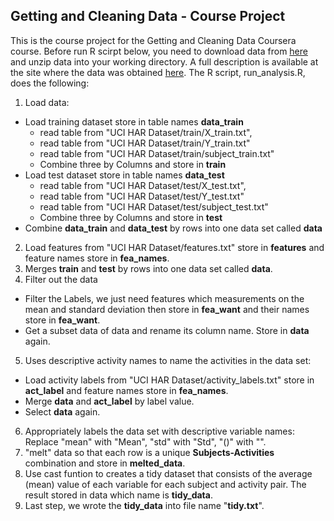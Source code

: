## Getting and Cleaning Data - Course Project
This is the course project for the Getting and Cleaning Data Coursera course. 
Before run R scirpt below, you need to download data from [here](https://d396qusza40orc.cloudfront.net/getdata%2Fprojectfiles%2FUCI%20HAR%20Dataset.zip) and unzip data into your working directory. A full description is available at the site where the data was obtained [here](http://archive.ics.uci.edu/ml/datasets/Human+Activity+Recognition+Using+Smartphones).
The R script, run_analysis.R, does the following:
1. Load data:
  - Load training dataset store in table names **data_train**
    * read table from "UCI HAR Dataset/train/X_train.txt",  
    * read table from "UCI HAR Dataset/train/Y_train.txt"
    * read table from "UCI HAR Dataset/train/subject_train.txt"
    * Combine three by Columns and store in **train**
  - Load test dataset store in table names **data_test**
    * read table from "UCI HAR Dataset/test/X_test.txt",  
    * read table from "UCI HAR Dataset/test/Y_test.txt"
    * read table from "UCI HAR Dataset/test/subject_test.txt"
    * Combine three by Columns and store in **test**
  - Combine **data_train** and **data_test** by rows into one data set called **data**
2. Load features from "UCI HAR Dataset/features.txt" store in **features** and feature names store in **fea_names**.
3. Merges **train** and **test** by rows into one data set called **data**.
4. Filter out the data
  - Filter the Labels, we just need features which  measurements on the mean and standard deviation then store in **fea_want** and their names store in **fea_want**.
  - Get a subset data of data and rename its column name. Store in **data** again.
5. Uses descriptive activity names to name the activities in the data set:
  - Load activity labels from "UCI HAR Dataset/activity_labels.txt" store in **act_label** and feature names store in **fea_names**.
  - Merge **data** and **act_label** by label value.
  - Select **data** again.
6. Appropriately labels the data set with descriptive variable names: Replace "mean" with "Mean", "std" with "Std", "()" with "".
7. "melt" data so that each row is a unique **Subjects-Activities** combination and store in **melted_data**.
8. Use cast funtion to creates a tidy dataset that consists of the average (mean) value of each variable for each subject and activity pair. The result stored in data which name is **tidy_data**. 
9. Last step, we wrote the **tidy_data** into file name "**tidy.txt**".